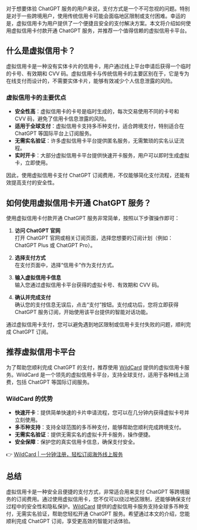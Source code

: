 对于想要体验 ChatGPT 服务的用户来说，支付方式是一个不可忽视的问题。特别是对于一些跨境用户，使用传统信用卡可能会面临地区限制或支付困难。幸运的是，虚拟信用卡为用户提供了一个便捷且安全的支付解决方案。本文将介绍如何使用虚拟信用卡付款开通 ChatGPT 服务，并推荐一个值得信赖的虚拟信用卡平台。

## 什么是虚拟信用卡？

虚拟信用卡是一种没有实体卡片的信用卡，用户通过线上平台申请后获得一个临时的卡号、有效期和 CVV 码。虚拟信用卡与传统信用卡的主要区别在于，它是专为在线支付而设计的，不需要实体卡片，能够有效减少个人信息泄露的风险。

### 虚拟信用卡的主要优点

- **安全性高**：虚拟信用卡的卡号是临时生成的，每次交易使用不同的卡号和 CVV 码，避免了信用卡信息泄露的风险。
- **适用于全球支付**：虚拟信用卡支持多币种支付，适合跨境支付，特别适合在 ChatGPT 等国际平台上订阅服务。
- **无需实名验证**：许多虚拟信用卡平台提供匿名服务，无需繁琐的实名认证流程。
- **实时开卡**：大部分虚拟信用卡平台提供快速开卡服务，用户可以即时生成虚拟卡，立即使用。

因此，使用虚拟信用卡支付 ChatGPT 订阅费用，不仅能够简化支付流程，还能有效提高支付的安全性。

## 如何使用虚拟信用卡开通 ChatGPT 服务？

使用虚拟信用卡付款开通 ChatGPT 服务非常简单，按照以下步骤操作即可：

1. **访问 ChatGPT 官网**  
   打开 ChatGPT 官网或相关订阅页面，选择您想要的订阅计划（例如：ChatGPT Plus 或 ChatGPT Pro）。

2. **选择支付方式**  
   在支付页面中，选择“信用卡”作为支付方式。

3. **输入虚拟信用卡信息**  
   输入您通过虚拟信用卡平台获得的虚拟卡号、有效期和 CVV 码。

4. **确认并完成支付**  
   确认您的支付信息无误后，点击“支付”按钮。支付成功后，您将立即获得 ChatGPT 服务订阅，开始使用该平台提供的智能对话功能。

通过虚拟信用卡支付，您可以避免遇到地区限制或信用卡支付失败的问题，顺利完成 ChatGPT 订阅。

## 推荐虚拟信用卡平台

为了帮助您顺利完成 ChatGPT 的支付，推荐使用 [WildCard](https://bit.ly/bewildcard) 提供的虚拟信用卡服务。WildCard 是一个领先的虚拟信用卡平台，支持全球支付，适用于各种线上消费，包括 ChatGPT 等国际订阅服务。

### WildCard 的优势

- **快速开卡**：提供简单快速的卡片申请流程，您可以在几分钟内获得虚拟卡号并立刻使用。
- **多币种支持**：支持全球范围的多币种支付，能够帮助您顺利完成跨境支付。
- **无需实名验证**：提供无需实名的虚拟卡开卡服务，操作便捷。
- **安全保障**：保护您的真实信用卡信息，确保支付安全。

👉 [WildCard | 一分钟注册，轻松订阅海外线上服务](https://bit.ly/bewildcard)

## 总结

虚拟信用卡是一种安全且便捷的支付方式，非常适合用来支付 ChatGPT 等跨境服务的订阅费用。通过使用虚拟信用卡，您不仅可以绕过地区限制，还能够确保支付过程中的安全性和隐私保护。[WildCard](https://bit.ly/bewildcard) 提供的虚拟信用卡服务支持全球多币种支付，无需实名验证，帮助您轻松开通 ChatGPT 服务。希望通过本文的介绍，您能顺利完成 ChatGPT 订阅，享受更高效的智能对话体验。